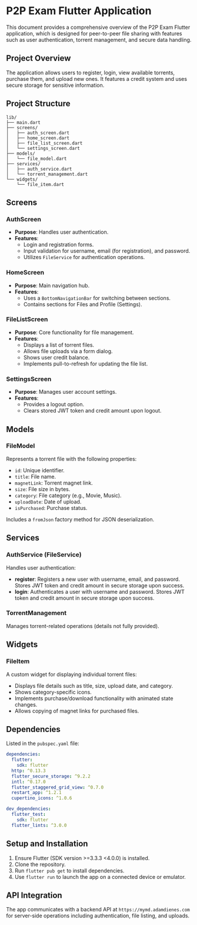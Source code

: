 # P2P Exam Flutter Application

This document provides a comprehensive overview of the P2P Exam Flutter application, which is designed for peer-to-peer file sharing with features such as user authentication, torrent management, and secure data handling.

## Project Overview

The application allows users to register, login, view available torrents, purchase them, and upload new ones. It features a credit system and uses secure storage for sensitive information.

## Project Structure

```
lib/
├── main.dart
├── screens/
│   ├── auth_screen.dart
│   ├── home_screen.dart
│   ├── file_list_screen.dart
│   └── settings_screen.dart
├── models/
│   └── file_model.dart
├── services/
│   ├── auth_service.dart
│   └── torrent_management.dart
└── widgets/
    └── file_item.dart
```

## Screens

### AuthScreen

- **Purpose**: Handles user authentication.
- **Features**:
    - Login and registration forms.
    - Input validation for username, email (for registration), and password.
    - Utilizes `FileService` for authentication operations.

### HomeScreen

- **Purpose**: Main navigation hub.
- **Features**:
    - Uses a `BottomNavigationBar` for switching between sections.
    - Contains sections for Files and Profile (Settings).

### FileListScreen

- **Purpose**: Core functionality for file management.
- **Features**:
    - Displays a list of torrent files.
    - Allows file uploads via a form dialog.
    - Shows user credit balance.
    - Implements pull-to-refresh for updating the file list.

### SettingsScreen

- **Purpose**: Manages user account settings.
- **Features**:
    - Provides a logout option.
    - Clears stored JWT token and credit amount upon logout.

## Models

### FileModel

Represents a torrent file with the following properties:

- `id`: Unique identifier.
- `title`: File name.
- `magnetLink`: Torrent magnet link.
- `size`: File size in bytes.
- `category`: File category (e.g., Movie, Music).
- `uploadDate`: Date of upload.
- `isPurchased`: Purchase status.

Includes a `fromJson` factory method for JSON deserialization.

## Services

### AuthService (FileService)

Handles user authentication:

- **register**: Registers a new user with username, email, and password. Stores JWT token and credit amount in secure storage upon success.
- **login**: Authenticates a user with username and password. Stores JWT token and credit amount in secure storage upon success.

### TorrentManagement

Manages torrent-related operations (details not fully provided).

## Widgets

### FileItem

A custom widget for displaying individual torrent files:

- Displays file details such as title, size, upload date, and category.
- Shows category-specific icons.
- Implements purchase/download functionality with animated state changes.
- Allows copying of magnet links for purchased files.

## Dependencies

Listed in the `pubspec.yaml` file:

```yaml
dependencies:
  flutter:
    sdk: flutter
  http: ^0.13.3
  flutter_secure_storage: ^9.2.2
  intl: ^0.17.0
  flutter_staggered_grid_view: ^0.7.0
  restart_app: ^1.2.1
  cupertino_icons: ^1.0.6

dev_dependencies:
  flutter_test:
    sdk: flutter
  flutter_lints: ^3.0.0
```

## Setup and Installation

1. Ensure Flutter (SDK version >=3.3.3 <4.0.0) is installed.
2. Clone the repository.
3. Run `flutter pub get` to install dependencies.
4. Use `flutter run` to launch the app on a connected device or emulator.

## API Integration

The app communicates with a backend API at `https://mymd.adamdienes.com` for server-side operations including authentication, file listing, and uploads.
